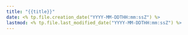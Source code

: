 ```yaml
---
title: "{{title}}"
date: <% tp.file.creation_date("YYYY-MM-DDTHH:mm:ssZ") %>
lastmod: <% tp.file.last_modified_date("YYYY-MM-DDTHH:mm:ssZ") %>
---
```

